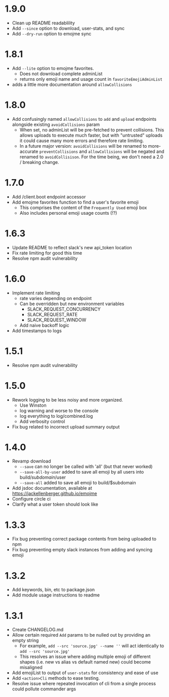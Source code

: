 # 1.9.0
* Clean up README readablility
* Add `--since` option to download, user-stats, and sync
* Add `--dry-run` option to emojme sync

# 1.8.1
* Add `--lite` option to emojme favorites.
  * Does not download complete adminList
  * returns only emoji name and usage count in `favoriteEmojiAdminList`
* adds a little more documentation around `allowCollisions`

# 1.8.0
* Add confusingly named `allowCollisions` to `add` and `upload` endpoints alongside existing `avoidCollisions` param
  * When set, no adminList will be pre-fetched to prevent collisions. This allows uploads to execute much faster, but with "untrusted" uploads it could cause many more errors and therefore rate limiting.
  * In a future major version: `avoidCollisions` will be renamed to more-accurate `preventCollisions` and `allowCollisions` will be negated and renamed to `avoidCollisison`. For the time being, we don't need a 2.0 / breaking change.

# 1.7.0
* Add /client.boot endpoint accessor
* Add emojme favorites function to find a user's favorite emoji
  * This comprises the content of the `Frequently Used` emoji box
  * Also includes personal emoji usage counts (!?)

# 1.6.3
* Update README to reflect slack's new api_token location
* Fix rate limiting for good this time
* Resolve npm audit vulnerability

# 1.6.0
* Implement rate limiting
  * rate varies depending on endpoint
  * Can be overridden but new environment variables
    * SLACK_REQUEST_CONCURRENCY
    * SLACK_REQUEST_RATE
    * SLACK_REQUEST_WINDOW
  * Add naive backoff logic
* Add timestamps to logs

# 1.5.1
* Resolve npm audit vulnerability

# 1.5.0
* Rework logging to be less noisy and more organized.
   * Use Winston
   * log warning and worse to the console
   * log everything to log/combined.log
   * Add verbosity control
* Fix bug related to incorrect upload summary output

# 1.4.0
* Revamp download
  * `--save` can no longer be called with 'all' (but that never worked)
  * `--save-all-by-user` added to save all emoji by all users into build/$subdomain/$user
  * `--save-all` added to save all emoji to build/$subdomain
* Add jsdoc documentation, available at https://jackellenberger.github.io/emojme
* Configure circle ci
* Clarify what a user token should look like

# 1.3.3
* Fix bug preventing correct package contents from being uploaded to npm
* Fix bug preventing empty slack instances from adding and syncing emoji

# 1.3.2
* Add keywords, bin, etc to package.json
* Add module usage instructions to readme


# 1.3.1
* Create CHANGELOG.md
* Allow certain required `Add` params to be nulled out by providing an empty string
  * For example, `add --src 'source.jpg' --name ''` will act identically to `add --src 'source.jpg'`
  * This resolves an issue where adding multiple emoji of different shapes (i.e. new vs alias vs default named new) could become misaligned
* Add emojiList to output of `user-stats` for consistency and ease of use
* Add `<action>Cli` methods to ease testing.
* Resolve issue where repeated invocation of cli from a single process could pollute commander args

